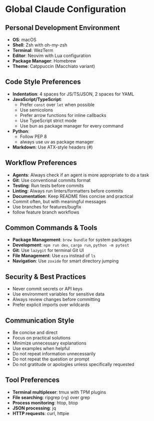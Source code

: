 # Global Claude Configuration

## Personal Development Environment

- **OS**: macOS
- **Shell**: Zsh with oh-my-zsh
- **Terminal**: WezTerm
- **Editor**: Neovim with Lua configuration
- **Package Manager**: Homebrew
- **Theme**: Catppuccin (Macchiato variant)

## Code Style Preferences

- **Indentation**: 4 spaces for JS/TS/JSON, 2 spaces for YAML
- **JavaScript/TypeScript**:
  - Prefer `const` over `let` when possible
  - Use semicolons
  - Prefer arrow functions for inline callbacks
  - Use TypeScript strict mode
  - Use bun as package manager for every command
- **Python**:
  - Follow PEP 8
  - always use uv as package manager
- **Markdown**: Use ATX-style headers (#)

## Workflow Preferences

- **Agents**: Always check if an agent is more appropriate to do a task
- **Git**: Use conventional commits format
- **Testing**: Run tests before commits
- **Linting**: Always run linters/formatters before commits
- **Documentation**: Keep README files concise and practical
- Commit often, but with meaningful messages
- Use branches for features/bugfix
- follow feature branch workflows

## Common Commands & Tools

- **Package Management**: `brew bundle` for system packages
- **Development**: `npm run dev`, `cargo run`, `python -m pytest`
- **Git**: Use `lazygit` for terminal Git UI
- **File Management**: Use `eza` instead of `ls`
- **Navigation**: Use `zoxide` for smart directory jumping

## Security & Best Practices

- Never commit secrets or API keys
- Use environment variables for sensitive data
- Always review changes before committing
- Prefer explicit imports over wildcards

## Communication Style

- Be concise and direct
- Focus on practical solutions
- Minimize unnecessary explanations
- Use examples when helpful
- Do not repeat information unnecessarily
- Do not repeat the question or prompt
- Do not gratitude or apologies unless specifically requested

## Tool Preferences

- **Terminal multiplexer**: tmux with TPM plugins
- **File searching**: ripgrep (`rg`) over grep
- **Process monitoring**: htop, btop
- **JSON processing**: jq
- **HTTP requests**: curl, httpie
